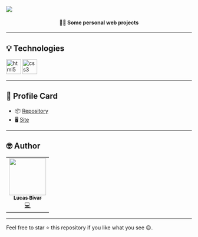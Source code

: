 
 <img align="center" src="https://i.imgur.com/XcZ8Bhb.gif">
 <h4 align="center">👨‍💻 Some personal web projects </h4>

<hr>

## 💡 Technologies
  <p align="left">
    <img src="https://devicons.github.io/devicon/devicon.git/icons/html5/html5-original-wordmark.svg" alt="html5" width="40" height="40"/>
    <img src="https://devicons.github.io/devicon/devicon.git/icons/css3/css3-original-wordmark.svg" alt="css3" width="40" height="40"/>
  </p>
<hr>

## 📍 Profile Card
 - 📦 [Repository](https://github.com/lucasbivar/web-projects/tree/main/profile-card)
 - 🖥  [Site](https://profile-card-project.netlify.app/)

 
<hr> 
 
## 🤓 Author 
<table>
  <tr>
    <td align="center"><a href="https://github.com/lucasbivar"><img src="https://avatars0.githubusercontent.com/u/60802661?s=460&u=f0cdbe837dc717c91999b2255973fe9584a1d352&v=4" width="100px;" alt=""/><br /><sub><b>Lucas Bivar</b></sub></a><br /><a href="https://github.com/lucasbivar" title="Code">💻</a></td>
  <tr>
</table>

***
Feel free to star ⭐ this repository if you like what you see 😉.

